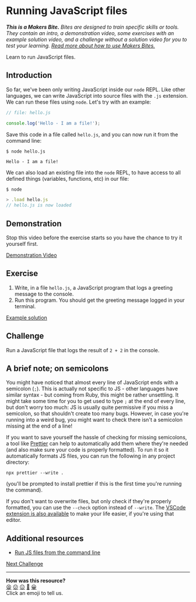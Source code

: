 # Running JavaScript files

_**This is a Makers Bite.** Bites are designed to train specific skills or tools. They
contain an intro, a demonstration video, some exercises with an example solution video,
and a challenge without a solution video for you to test your learning. [Read more about
how to use Makers
Bites.](https://github.com/makersacademy/course/blob/main/labels/bites.md)_

Learn to run JavaScript files.

## Introduction

So far, we've been only writing JavaScript inside our `node` REPL. Like other languages,
we can write JavaScript into source files with the `.js` extension. We can run these files
using `node`. Let's try with an example:

```javascript
// file: hello.js

console.log('Hello - I am a file!');
```

Save this code in a file called `hello.js`, and you can now run it from the command line:

```
$ node hello.js

Hello - I am a file!
```

We can also load an existing file into the `node` REPL, to have access to all defined
things (variables, functions, etc) in our file:

```javascript
$ node

> .load hello.js
// hello.js is now loaded
```

## Demonstration

Stop this video before the exercise starts so you have the chance to try it yourself
first.

[Demonstration Video](https://youtu.be/dHwxu0T-M0g?t=298)

## Exercise

1. Write, in a file `hello.js`, a JavaScript program that logs a greeting message to the
   console.
2. Run this program. You should get the greeting message logged in your terminal.

[Example solution](https://youtu.be/dHwxu0T-M0g?t=489)

## Challenge

Run a JavaScript file that logs the result of `2 + 2` in the console.

## A brief note; on semicolons

You might have noticed that almost every line of JavaScript ends with a semicolon (`;`).
This is actually not specific to JS - other languages have similar syntax - but coming
from Ruby, this might be rather unsettling. It might take some time for you to get used to
type `;` at the end of every line, but don't worry too much: JS is usually quite
permissive if you miss a semicolon, so that shouldn't create too many bugs. However, in
case you're running into a weird bug, you might want to check there isn't a semicolon
missing at the end of a line!

If you want to save yourself the hassle of checking for missing semicolons, a tool like
[Prettier](https://prettier.io/docs/en/install.html) can help to automatically add them
where they're needed (and also make sure your code is properly formatted). To run it so it
automatically formats JS files, you can run the following in any project directory:

```
npx prettier --write .
```

(you'll be prompted to install prettier if this is the first time you're running the
command).

If you don't want to overwrite files, but only check if they're properly formatted, you
can use the `--check` option instead of `--write`. The [VSCode extension is also
available](https://marketplace.visualstudio.com/items?itemName=esbenp.prettier-vscode) to
make your life easier, if you're using that editor.

## Additional resources

 * [Run JS files from the command
   line](https://nodejs.dev/learn/run-nodejs-scripts-from-the-command-line)

[Next Challenge](03_variables_and_visibility.md)

<!-- BEGIN GENERATED SECTION DO NOT EDIT -->

---

**How was this resource?**  
[😫](https://airtable.com/shrUJ3t7KLMqVRFKR?prefill_Repository=makersacademy/javascript-fundamentals&prefill_File=bites/02_running_files.md&prefill_Sentiment=😫) [😕](https://airtable.com/shrUJ3t7KLMqVRFKR?prefill_Repository=makersacademy/javascript-fundamentals&prefill_File=bites/02_running_files.md&prefill_Sentiment=😕) [😐](https://airtable.com/shrUJ3t7KLMqVRFKR?prefill_Repository=makersacademy/javascript-fundamentals&prefill_File=bites/02_running_files.md&prefill_Sentiment=😐) [🙂](https://airtable.com/shrUJ3t7KLMqVRFKR?prefill_Repository=makersacademy/javascript-fundamentals&prefill_File=bites/02_running_files.md&prefill_Sentiment=🙂) [😀](https://airtable.com/shrUJ3t7KLMqVRFKR?prefill_Repository=makersacademy/javascript-fundamentals&prefill_File=bites/02_running_files.md&prefill_Sentiment=😀)  
Click an emoji to tell us.

<!-- END GENERATED SECTION DO NOT EDIT -->
